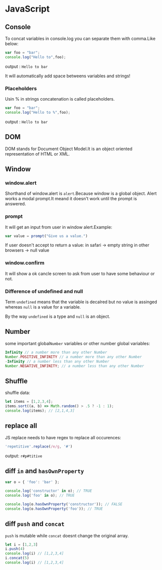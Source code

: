 JavaScript
========================
## Console
To concat variables in console.log you can separate them with comma.Like below:
~~~javascript
var foo = "bar";
console.log("Hello to",foo);
~~~
output : ```Hello to bar```

It will automatically add space betweens variables and strings!

### Placeholders
Usin % in strings concatenation is called placeholders.
~~~javascript
var foo = "bar";
console.log("Hello to %",foo);
~~~
output : ```Hello to bar```

## DOM
DOM stands for Document Object Model.It is an object oriented representation of HTML or XML.

## Window
### window.alert
Shorthand of window.alert is ```alert```.Because window is a global object.
Alert works a modal prompt.It meand it doesn't work until the prompt is answered.

### prompt
It will get an input from user in window alert.Example:
~~~javascript
var value = prompt("Give us a value.")
~~~
If user doesn't accept to return a value:
in safari -> empty string
in other browsers -> null value

### window.confirm
It will show a ok cancle screen to ask from user to have some behaviour or not.

### Difference of undefined and null
Term `undefined` means that the variable is decalred but no value is assinged whereas `null` is a value for a variable.

By the way `undefined` is a type and `null` is an object.

## Number
some important global`Number` variables or other number global variables:
~~~javascript
Infinity // a number more than any other Number
Number.POSITIVE_INFINITY // a number more than any other Number
-Infinity // a number less than any other Number
Number.NEGATIVE_INFINITY; // a number less than any other Number
~~~

## Shuffle
shuffle data:
~~~javascript
let items = [1,2,3,4];
items.sort((a, b) => Math.random() > .5 ? -1 : 1);
console.log(items); // [2,1,4,3]
~~~

## replace all
JS replace needs to have regex to replace all occurences:
~~~javascript
'repetitive'.replace(/e/g, '#')
~~~
output: ```r#p#titive```

## diff `in` and `hasOwnProperty`
~~~javascript
var o = { 'foo': 'bar' };

console.log('constructor' in o); // TRUE
console.log('foo' in o); // TRUE

console.log(o.hasOwnProperty('constructor')); // FALSE
console.log(o.hasOwnProperty('foo')); // TRUE
~~~


## diff `push` and `concat`
`push` is mutable while `concat` doesnt change the original array.
~~~javascript
let i = [1,2,3]
i.push(4)
console.log(i) // [1,2,3,4]
i.concat(5)
console.log(i) // [1,2,3,4]
~~~

